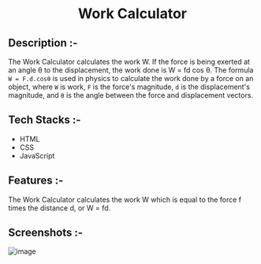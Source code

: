 # <p align="center">Work Calculator</p>

## Description :-

The Work Calculator calculates the work W.
If the force is being exerted at an angle θ to the displacement, the work done is W = fd cos θ.
The formula `W = F.d.cosθ` is used in physics to calculate the work done by a force on an object, where `W` is work, `F` is the force's magnitude, `d` is the displacement's magnitude, and `θ` is the angle between the force and displacement vectors.

## Tech Stacks :-

- HTML
- CSS
- JavaScript

## Features :-

The Work Calculator calculates the work W which is equal to the force f times the distance d, or W = fd.

## Screenshots :-

![image](https://github.com/Rakesh9100/CalcDiverse/assets/145500535/120fc5af-5734-436f-9ecd-b8f3796a42fa)

